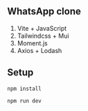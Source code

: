 ## WhatsApp clone

1. Vite + JavaScript
2. Tailwindcss + Mui
3. Moment.js
4. Axios + Lodash

## Setup

```
npm install
```

```
npm run dev
```
